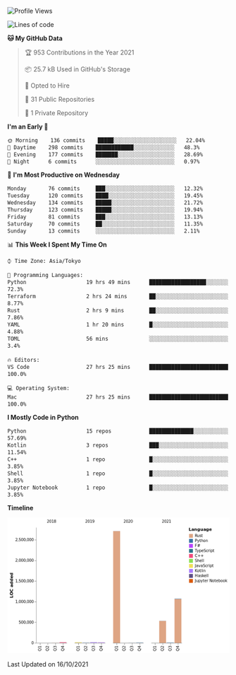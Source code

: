 <!--START_SECTION:waka-->
![Profile Views](http://img.shields.io/badge/Profile%20Views-1-blue)

![Lines of code](https://img.shields.io/badge/From%20Hello%20World%20I%27ve%20Written-4.4%20million%20lines%20of%20code-blue)

**🐱 My GitHub Data** 

> 🏆 953 Contributions in the Year 2021
 > 
> 📦 25.7 kB Used in GitHub's Storage 
 > 
> 💼 Opted to Hire
 > 
> 📜 31 Public Repositories 
 > 
> 🔑 1 Private Repository 
 > 
**I'm an Early 🐤** 

```text
🌞 Morning    136 commits    █████░░░░░░░░░░░░░░░░░░░░   22.04% 
🌆 Daytime    298 commits    ████████████░░░░░░░░░░░░░   48.3% 
🌃 Evening    177 commits    ███████░░░░░░░░░░░░░░░░░░   28.69% 
🌙 Night      6 commits      ░░░░░░░░░░░░░░░░░░░░░░░░░   0.97%

```
📅 **I'm Most Productive on Wednesday** 

```text
Monday       76 commits     ███░░░░░░░░░░░░░░░░░░░░░░   12.32% 
Tuesday      120 commits    ████░░░░░░░░░░░░░░░░░░░░░   19.45% 
Wednesday    134 commits    █████░░░░░░░░░░░░░░░░░░░░   21.72% 
Thursday     123 commits    █████░░░░░░░░░░░░░░░░░░░░   19.94% 
Friday       81 commits     ███░░░░░░░░░░░░░░░░░░░░░░   13.13% 
Saturday     70 commits     ██░░░░░░░░░░░░░░░░░░░░░░░   11.35% 
Sunday       13 commits     ░░░░░░░░░░░░░░░░░░░░░░░░░   2.11%

```


📊 **This Week I Spent My Time On** 

```text
⌚︎ Time Zone: Asia/Tokyo

💬 Programming Languages: 
Python                   19 hrs 49 mins      ██████████████████░░░░░░░   72.3% 
Terraform                2 hrs 24 mins       ██░░░░░░░░░░░░░░░░░░░░░░░   8.77% 
Rust                     2 hrs 9 mins        ██░░░░░░░░░░░░░░░░░░░░░░░   7.86% 
YAML                     1 hr 20 mins        █░░░░░░░░░░░░░░░░░░░░░░░░   4.88% 
TOML                     56 mins             ░░░░░░░░░░░░░░░░░░░░░░░░░   3.4%

🔥 Editors: 
VS Code                  27 hrs 25 mins      █████████████████████████   100.0%

💻 Operating System: 
Mac                      27 hrs 25 mins      █████████████████████████   100.0%

```

**I Mostly Code in Python** 

```text
Python                   15 repos            ██████████████░░░░░░░░░░░   57.69% 
Kotlin                   3 repos             ███░░░░░░░░░░░░░░░░░░░░░░   11.54% 
C++                      1 repo              █░░░░░░░░░░░░░░░░░░░░░░░░   3.85% 
Shell                    1 repo              █░░░░░░░░░░░░░░░░░░░░░░░░   3.85% 
Jupyter Notebook         1 repo              █░░░░░░░░░░░░░░░░░░░░░░░░   3.85%

```


**Timeline**

![Chart not found](https://raw.githubusercontent.com/kitagawa-hr/kitagawa-hr/main/charts/bar_graph.png) 


 Last Updated on 16/10/2021
<!--END_SECTION:waka-->
